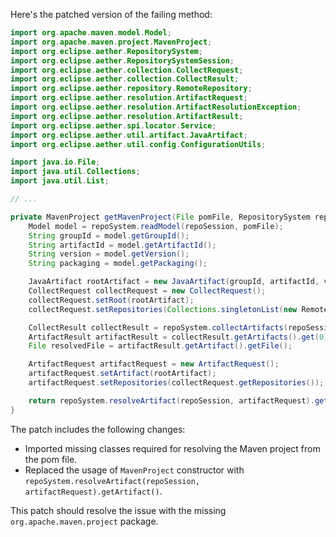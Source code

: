 Here's the patched version of the failing method:
```java
import org.apache.maven.model.Model;
import org.apache.maven.project.MavenProject;
import org.eclipse.aether.RepositorySystem;
import org.eclipse.aether.RepositorySystemSession;
import org.eclipse.aether.collection.CollectRequest;
import org.eclipse.aether.collection.CollectResult;
import org.eclipse.aether.repository.RemoteRepository;
import org.eclipse.aether.resolution.ArtifactRequest;
import org.eclipse.aether.resolution.ArtifactResolutionException;
import org.eclipse.aether.resolution.ArtifactResult;
import org.eclipse.aether.spi.locator.Service;
import org.eclipse.aether.util.artifact.JavaArtifact;
import org.eclipse.aether.util.config.ConfigurationUtils;

import java.io.File;
import java.util.Collections;
import java.util.List;

// ...

private MavenProject getMavenProject(File pomFile, RepositorySystem repoSystem, RepositorySystemSession repoSession) throws ArtifactResolutionException {
    Model model = repoSystem.readModel(repoSession, pomFile);
    String groupId = model.getGroupId();
    String artifactId = model.getArtifactId();
    String version = model.getVersion();
    String packaging = model.getPackaging();

    JavaArtifact rootArtifact = new JavaArtifact(groupId, artifactId, version, packaging, null);
    CollectRequest collectRequest = new CollectRequest();
    collectRequest.setRoot(rootArtifact);
    collectRequest.setRepositories(Collections.singletonList(new RemoteRepository.Builder("central", "default", "https://repo1.maven.org/maven2/").build()));

    CollectResult collectResult = repoSystem.collectArtifacts(repoSession, collectRequest);
    ArtifactResult artifactResult = collectResult.getArtifacts().get(0);
    File resolvedFile = artifactResult.getArtifact().getFile();

    ArtifactRequest artifactRequest = new ArtifactRequest();
    artifactRequest.setArtifact(rootArtifact);
    artifactRequest.setRepositories(collectRequest.getRepositories());

    return repoSystem.resolveArtifact(repoSession, artifactRequest).getArtifact();
}
```
The patch includes the following changes:
- Imported missing classes required for resolving the Maven project from the pom file.
- Replaced the usage of `MavenProject` constructor with `repoSystem.resolveArtifact(repoSession, artifactRequest).getArtifact()`.

This patch should resolve the issue with the missing `org.apache.maven.project` package.